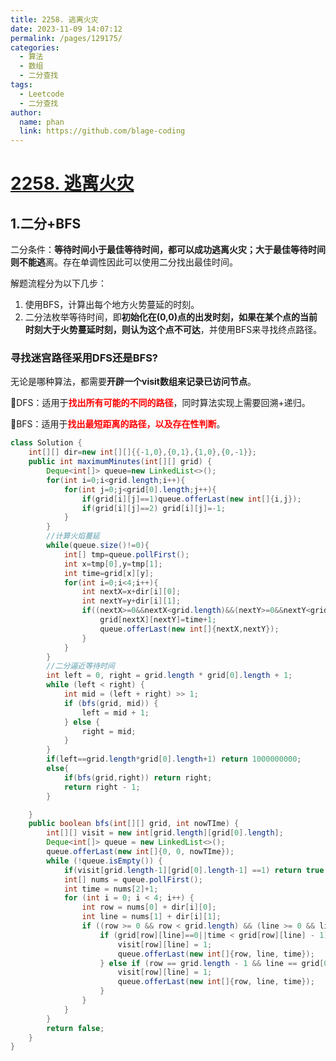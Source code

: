 ```yaml
---
title: 2258. 逃离火灾
date: 2023-11-09 14:07:12
permalink: /pages/129175/
categories:
  - 算法
  - 数组
  - 二分查找
tags:
  - Leetcode
  - 二分查找
author: 
  name: phan
  link: https://github.com/blage-coding
---
```

# [2258. 逃离火灾](https://leetcode.cn/problems/escape-the-spreading-fire/)

## 1.二分+BFS

二分条件：**等待时间小于最佳等待时间，都可以成功逃离火灾；大于最佳等待时间则不能逃**离。存在单调性因此可以使用二分找出最佳时间。

解题流程分为以下几步：

1. 使用BFS，计算出每个地方火势蔓延的时刻。
2. 二分法枚举等待时间，即**初始化在(0,0)点的出发时刻，如果在某个点的当前时刻大于火势蔓延时刻，则认为这个点不可达**，并使用BFS来寻找终点路径。

### 寻找迷宫路径采用DFS还是BFS?

无论是哪种算法，都需要**开辟一个visit数组来记录已访问节点**。

🚀DFS：适用于<font color="red">**找出所有可能的不同的路径**</font>，同时算法实现上需要回溯+递归。

🚀BFS：适用于<font color="red">**找出最短距离的路径，以及存在性判断**</font>。

```java
class Solution {
    int[][] dir=new int[][]{{-1,0},{0,1},{1,0},{0,-1}};
    public int maximumMinutes(int[][] grid) {
        Deque<int[]> queue=new LinkedList<>();
        for(int i=0;i<grid.length;i++){
            for(int j=0;j<grid[0].length;j++){
                if(grid[i][j]==1)queue.offerLast(new int[]{i,j});
                if(grid[i][j]==2) grid[i][j]=-1;
            }
        }
        //计算火焰蔓延
        while(queue.size()!=0){
            int[] tmp=queue.pollFirst();
            int x=tmp[0],y=tmp[1];
            int time=grid[x][y];
            for(int i=0;i<4;i++){
                int nextX=x+dir[i][0];
                int nextY=y+dir[i][1];
                if((nextX>=0&&nextX<grid.length)&&(nextY>=0&&nextY<grid[0].length)&&grid[nextX][nextY]==0){
                    grid[nextX][nextY]=time+1;
                    queue.offerLast(new int[]{nextX,nextY});
                }
            }
        }
        //二分逼近等待时间
        int left = 0, right = grid.length * grid[0].length + 1;
        while (left < right) {
            int mid = (left + right) >> 1;
            if (bfs(grid, mid)) {
                left = mid + 1;
            } else {
                right = mid;
            }
        }
        if(left==grid.length*grid[0].length+1) return 1000000000;
        else{
            if(bfs(grid,right)) return right;
            return right - 1;
        }

    }
    public boolean bfs(int[][] grid, int nowTIme) {
        int[][] visit = new int[grid.length][grid[0].length];
        Deque<int[]> queue = new LinkedList<>();
        queue.offerLast(new int[]{0, 0, nowTIme});
        while (!queue.isEmpty()) {
            if(visit[grid.length-1][grid[0].length-1] ==1) return true;
            int[] nums = queue.pollFirst();
            int time = nums[2]+1;
            for (int i = 0; i < 4; i++) {
                int row = nums[0] + dir[i][0];
                int line = nums[1] + dir[i][1];
                if ((row >= 0 && row < grid.length) && (line >= 0 && line < grid[0].length) && grid[row][line] != -1&&visit[row][line]==0) {
                    if (grid[row][line]==0||time < grid[row][line] - 1) {
                        visit[row][line] = 1;
                        queue.offerLast(new int[]{row, line, time});
                    } else if (row == grid.length - 1 && line == grid[0].length - 1 && time <= grid[row][line] - 1) {
                        visit[row][line] = 1;
                        queue.offerLast(new int[]{row, line, time});
                    }
                }
            }
        }
        return false;
    }
}
```

